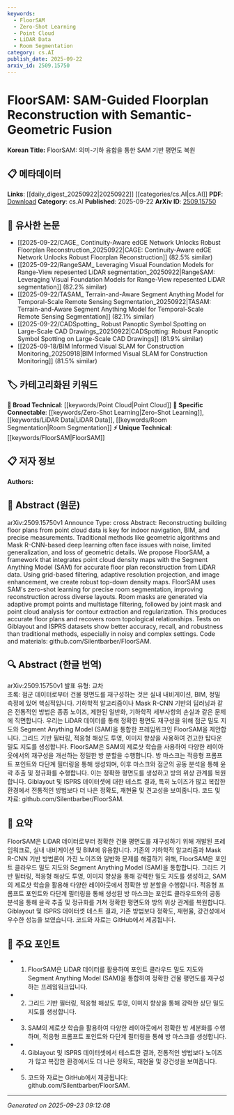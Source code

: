 ```yaml
---
keywords:
  - FloorSAM
  - Zero-Shot Learning
  - Point Cloud
  - LiDAR Data
  - Room Segmentation
category: cs.AI
publish_date: 2025-09-22
arxiv_id: 2509.15750
---
```


<!-- KEYWORD_LINKING_METADATA:
{
  "processed_timestamp": "2025-09-23T09:12:08.483811",
  "vocabulary_version": "1.0",
  "selected_keywords": [
    "FloorSAM",
    "Zero-Shot Learning",
    "Point Cloud",
    "LiDAR Data",
    "Room Segmentation"
  ],
  "rejected_keywords": [],
  "similarity_scores": {
    "FloorSAM": 0.78,
    "Zero-Shot Learning": 0.8,
    "Point Cloud": 0.75,
    "LiDAR Data": 0.77,
    "Room Segmentation": 0.79
  },
  "extraction_method": "AI_prompt_based",
  "budget_applied": true,
  "candidates_json": {
    "candidates": [
      {
        "surface": "FloorSAM",
        "canonical": "FloorSAM",
        "aliases": [
          "SAM-Guided Floorplan Reconstruction"
        ],
        "category": "unique_technical",
        "rationale": "Represents a novel framework specifically designed for floor plan reconstruction, crucial for linking to related research in indoor mapping.",
        "novelty_score": 0.85,
        "connectivity_score": 0.65,
        "specificity_score": 0.9,
        "link_intent_score": 0.78
      },
      {
        "surface": "Zero-Shot Learning",
        "canonical": "Zero-Shot Learning",
        "aliases": [
          "ZSL"
        ],
        "category": "specific_connectable",
        "rationale": "Highlights the use of a trending learning paradigm that enhances the model's ability to generalize across diverse layouts.",
        "novelty_score": 0.55,
        "connectivity_score": 0.88,
        "specificity_score": 0.7,
        "link_intent_score": 0.8
      },
      {
        "surface": "Point Cloud",
        "canonical": "Point Cloud",
        "aliases": [
          "3D Point Cloud"
        ],
        "category": "broad_technical",
        "rationale": "Essential for understanding the data type used in the reconstruction process, linking to broader topics in 3D data processing.",
        "novelty_score": 0.45,
        "connectivity_score": 0.9,
        "specificity_score": 0.65,
        "link_intent_score": 0.75
      },
      {
        "surface": "LiDAR Data",
        "canonical": "LiDAR Data",
        "aliases": [
          "LiDAR Point Cloud"
        ],
        "category": "specific_connectable",
        "rationale": "Critical for linking to discussions on data acquisition methods in indoor mapping and reconstruction.",
        "novelty_score": 0.5,
        "connectivity_score": 0.85,
        "specificity_score": 0.8,
        "link_intent_score": 0.77
      },
      {
        "surface": "Room Segmentation",
        "canonical": "Room Segmentation",
        "aliases": [
          "Room Masking"
        ],
        "category": "specific_connectable",
        "rationale": "Key process in the framework that connects to broader themes in image processing and segmentation tasks.",
        "novelty_score": 0.6,
        "connectivity_score": 0.82,
        "specificity_score": 0.78,
        "link_intent_score": 0.79
      }
    ],
    "ban_list_suggestions": [
      "geometric algorithms",
      "traditional methods"
    ]
  },
  "decisions": [
    {
      "candidate_surface": "FloorSAM",
      "resolved_canonical": "FloorSAM",
      "decision": "linked",
      "scores": {
        "novelty": 0.85,
        "connectivity": 0.65,
        "specificity": 0.9,
        "link_intent": 0.78
      }
    },
    {
      "candidate_surface": "Zero-Shot Learning",
      "resolved_canonical": "Zero-Shot Learning",
      "decision": "linked",
      "scores": {
        "novelty": 0.55,
        "connectivity": 0.88,
        "specificity": 0.7,
        "link_intent": 0.8
      }
    },
    {
      "candidate_surface": "Point Cloud",
      "resolved_canonical": "Point Cloud",
      "decision": "linked",
      "scores": {
        "novelty": 0.45,
        "connectivity": 0.9,
        "specificity": 0.65,
        "link_intent": 0.75
      }
    },
    {
      "candidate_surface": "LiDAR Data",
      "resolved_canonical": "LiDAR Data",
      "decision": "linked",
      "scores": {
        "novelty": 0.5,
        "connectivity": 0.85,
        "specificity": 0.8,
        "link_intent": 0.77
      }
    },
    {
      "candidate_surface": "Room Segmentation",
      "resolved_canonical": "Room Segmentation",
      "decision": "linked",
      "scores": {
        "novelty": 0.6,
        "connectivity": 0.82,
        "specificity": 0.78,
        "link_intent": 0.79
      }
    }
  ]
}
-->

# FloorSAM: SAM-Guided Floorplan Reconstruction with Semantic-Geometric Fusion

**Korean Title:** FloorSAM: 의미-기하 융합을 통한 SAM 기반 평면도 복원

## 📋 메타데이터

**Links**: [[daily_digest_20250922|20250922]] [[categories/cs.AI|cs.AI]]
**PDF**: [Download](https://arxiv.org/pdf/2509.15750.pdf)
**Category**: cs.AI
**Published**: 2025-09-22
**ArXiv ID**: [2509.15750](https://arxiv.org/abs/2509.15750)

## 🔗 유사한 논문
- [[2025-09-22/CAGE_ Continuity-Aware edGE Network Unlocks Robust Floorplan Reconstruction_20250922|CAGE: Continuity-Aware edGE Network Unlocks Robust Floorplan Reconstruction]] (82.5% similar)
- [[2025-09-22/RangeSAM_ Leveraging Visual Foundation Models for Range-View repesented LiDAR segmentation_20250922|RangeSAM: Leveraging Visual Foundation Models for Range-View repesented LiDAR segmentation]] (82.2% similar)
- [[2025-09-22/TASAM_ Terrain-and-Aware Segment Anything Model for Temporal-Scale Remote Sensing Segmentation_20250922|TASAM: Terrain-and-Aware Segment Anything Model for Temporal-Scale Remote Sensing Segmentation]] (82.1% similar)
- [[2025-09-22/CADSpotting_ Robust Panoptic Symbol Spotting on Large-Scale CAD Drawings_20250922|CADSpotting: Robust Panoptic Symbol Spotting on Large-Scale CAD Drawings]] (81.9% similar)
- [[2025-09-18/BIM Informed Visual SLAM for Construction Monitoring_20250918|BIM Informed Visual SLAM for Construction Monitoring]] (81.5% similar)

## 🏷️ 카테고리화된 키워드
**🧠 Broad Technical**: [[keywords/Point Cloud|Point Cloud]]
**🔗 Specific Connectable**: [[keywords/Zero-Shot Learning|Zero-Shot Learning]], [[keywords/LiDAR Data|LiDAR Data]], [[keywords/Room Segmentation|Room Segmentation]]
**⚡ Unique Technical**: [[keywords/FloorSAM|FloorSAM]]

## 📋 저자 정보

**Authors:** 

## 📄 Abstract (원문)

arXiv:2509.15750v1 Announce Type: cross 
Abstract: Reconstructing building floor plans from point cloud data is key for indoor navigation, BIM, and precise measurements. Traditional methods like geometric algorithms and Mask R-CNN-based deep learning often face issues with noise, limited generalization, and loss of geometric details. We propose FloorSAM, a framework that integrates point cloud density maps with the Segment Anything Model (SAM) for accurate floor plan reconstruction from LiDAR data. Using grid-based filtering, adaptive resolution projection, and image enhancement, we create robust top-down density maps. FloorSAM uses SAM's zero-shot learning for precise room segmentation, improving reconstruction across diverse layouts. Room masks are generated via adaptive prompt points and multistage filtering, followed by joint mask and point cloud analysis for contour extraction and regularization. This produces accurate floor plans and recovers room topological relationships. Tests on Giblayout and ISPRS datasets show better accuracy, recall, and robustness than traditional methods, especially in noisy and complex settings. Code and materials: github.com/Silentbarber/FloorSAM.

## 🔍 Abstract (한글 번역)

arXiv:2509.15750v1 발표 유형: 교차  
초록: 점군 데이터로부터 건물 평면도를 재구성하는 것은 실내 내비게이션, BIM, 정밀 측정에 있어 핵심적입니다. 기하학적 알고리즘이나 Mask R-CNN 기반의 딥러닝과 같은 전통적인 방법은 종종 노이즈, 제한된 일반화, 기하학적 세부사항의 손실과 같은 문제에 직면합니다. 우리는 LiDAR 데이터를 통해 정확한 평면도 재구성을 위해 점군 밀도 지도와 Segment Anything Model (SAM)을 통합한 프레임워크인 FloorSAM을 제안합니다. 그리드 기반 필터링, 적응형 해상도 투영, 이미지 향상을 사용하여 견고한 탑다운 밀도 지도를 생성합니다. FloorSAM은 SAM의 제로샷 학습을 사용하여 다양한 레이아웃에서의 재구성을 개선하는 정밀한 방 분할을 수행합니다. 방 마스크는 적응형 프롬프트 포인트와 다단계 필터링을 통해 생성되며, 이후 마스크와 점군의 공동 분석을 통해 윤곽 추출 및 정규화를 수행합니다. 이는 정확한 평면도를 생성하고 방의 위상 관계를 복원합니다. Giblayout 및 ISPRS 데이터셋에 대한 테스트 결과, 특히 노이즈가 많고 복잡한 환경에서 전통적인 방법보다 더 나은 정확도, 재현율 및 견고성을 보여줍니다. 코드 및 자료: github.com/Silentbarber/FloorSAM.

## 📝 요약

FloorSAM은 LiDAR 데이터로부터 정확한 건물 평면도를 재구성하기 위해 개발된 프레임워크로, 실내 내비게이션 및 BIM에 유용합니다. 기존의 기하학적 알고리즘과 Mask R-CNN 기반 방법론이 가진 노이즈와 일반화 문제를 해결하기 위해, FloorSAM은 포인트 클라우드 밀도 지도와 Segment Anything Model (SAM)을 통합합니다. 그리드 기반 필터링, 적응형 해상도 투영, 이미지 향상을 통해 강력한 밀도 지도를 생성하고, SAM의 제로샷 학습을 활용해 다양한 레이아웃에서 정확한 방 분할을 수행합니다. 적응형 프롬프트 포인트와 다단계 필터링을 통해 생성된 방 마스크는 포인트 클라우드와의 공동 분석을 통해 윤곽 추출 및 정규화를 거쳐 정확한 평면도와 방의 위상 관계를 복원합니다. Giblayout 및 ISPRS 데이터셋 테스트 결과, 기존 방법보다 정확도, 재현율, 강건성에서 우수한 성능을 보였습니다. 코드와 자료는 GitHub에서 제공됩니다.

## 🎯 주요 포인트

- 1. FloorSAM은 LiDAR 데이터를 활용하여 포인트 클라우드 밀도 지도와 Segment Anything Model (SAM)을 통합하여 정확한 건물 평면도를 재구성하는 프레임워크입니다.
- 2. 그리드 기반 필터링, 적응형 해상도 투영, 이미지 향상을 통해 강력한 상단 밀도 지도를 생성합니다.
- 3. SAM의 제로샷 학습을 활용하여 다양한 레이아웃에서 정확한 방 세분화를 수행하며, 적응형 프롬프트 포인트와 다단계 필터링을 통해 방 마스크를 생성합니다.
- 4. Giblayout 및 ISPRS 데이터셋에서 테스트한 결과, 전통적인 방법보다 노이즈가 많고 복잡한 환경에서도 더 나은 정확도, 재현율 및 강건성을 보여줍니다.
- 5. 코드와 자료는 GitHub에서 제공됩니다: github.com/Silentbarber/FloorSAM.


---

*Generated on 2025-09-23 09:12:08*